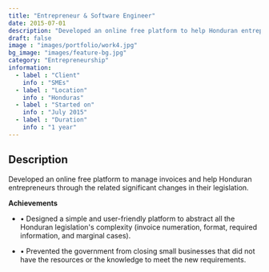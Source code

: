 ```yaml
---
title: "Entrepreneur & Software Engineer"
date: 2015-07-01
description: "Developed an online free platform to help Honduran entrepreneurs"
draft: false
image : "images/portfolio/work4.jpg"
bg_image: "images/feature-bg.jpg"
category: "Entrepreneurship"
information:
  - label : "Client"
    info : "SMEs"
  - label : "Location"
    info : "Honduras"
  - label : "Started on"
    info : "July 2015"
  - label : "Duration"
    info : "1 year"
---
```


## Description

Developed an online free platform to manage invoices and help Honduran entrepreneurs through the related significant changes in their legislation.

**Achievements**
- • Designed a simple and user-friendly platform to abstract all the Honduran legislation's complexity (invoice numeration, format, required information, and marginal cases).

- • Prevented the government from closing small businesses that did not have the resources or the knowledge to meet the new requirements.

